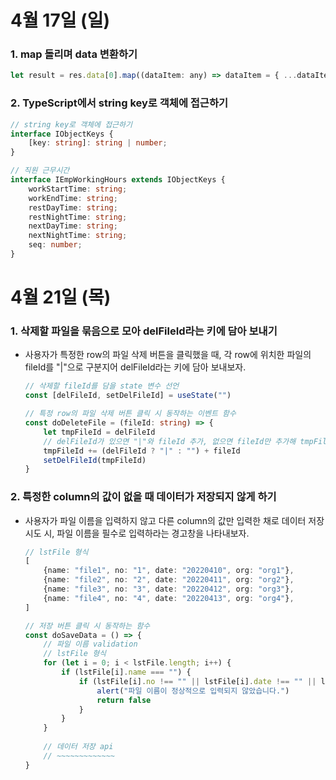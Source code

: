 # 4월 17일 (일)
### 1. map 돌리며 data 변환하기
```js
let result = res.data[0].map((dataItem: any) => dataItem = { ...dataItem, id: dataItem.codeDetail, text: dataItem.codeName })
```

### 2. TypeScript에서 string key로 객체에 접근하기
```ts
// string key로 객체에 접근하기
interface IObjectKeys {
    [key: string]: string | number;
}

// 직원 근무시간
interface IEmpWorkingHours extends IObjectKeys {
    workStartTime: string;
    workEndTime: string;
    restDayTime: string;
    restNightTime: string;
    nextDayTime: string;
    nextNightTime: string;
    seq: number;
}
```

# 4월 21일 (목)
### 1. 삭제할 파일을 묶음으로 모아 delFileId라는 키에 담아 보내기
- 사용자가 특정한 row의 파일 삭제 버튼을 클릭했을 때, 각 row에 위치한 파일의 fileId를 "|"으로 구분지어 delFileId라는 키에 담아 보내보자.   
    ```ts
    // 삭제할 fileId를 담을 state 변수 선언 
    const [delFileId, setDelFileId] = useState("")
    
    // 특정 row의 파일 삭제 버튼 클릭 시 동작하는 이벤트 함수
    const doDeleteFile = (fileId: string) => {
        let tmpFileId = delFileId
        // delFileId가 있으면 "|"와 fileId 추가, 없으면 fileId만 추가해 tmpFileId에 담기
        tmpFileId += (delFileId ? "|" : "") + fileId
        setDelFileId(tmpFileId)
    }
    ```

### 2. 특정한 column의 값이 없을 때 데이터가 저장되지 않게 하기
- 사용자가 파일 이름을 입력하지 않고 다른 column의 값만 입력한 채로 데이터 저장 시도 시, 파일 이름을 필수로 입력하라는 경고창을 나타내보자.
    ```ts
    // lstFile 형식
    [
        {name: "file1", no: "1", date: "20220410", org: "org1"},
        {name: "file2", no: "2", date: "20220411", org: "org2"},
        {name: "file3", no: "3", date: "20220412", org: "org3"},
        {name: "file4", no: "4", date: "20220413", org: "org4"},
    ]
    
    // 저장 버튼 클릭 시 동작하는 함수   
    const doSaveData = () => {
        // 파일 이름 validation
        // lstFile 형식
        for (let i = 0; i < lstFile.length; i++) { 
            if (lstFile[i].name === "") {
                if (lstFile[i].no !== "" || lstFile[i].date !== "" || lstFile[i].org !== "") {
                    alert("파일 이름이 정상적으로 입력되지 않았습니다.")
                    return false
                }
            }
        }
        
        // 데이터 저장 api
        // ~~~~~~~~~~~~~
    }
    ```
